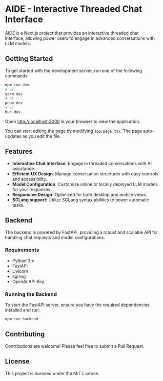 # AIDE - Interactive Threaded Chat Interface

AIDE is a Next.js project that provides an interactive threaded chat interface, allowing power users to engage in advanced conversations with LLM models.

## Getting Started

To get started with the development server, run one of the following commands:

```bash
npm run dev
# or
yarn dev
# or
pnpm dev
# or
bun dev
```

Open [http://localhost:3000](http://localhost:3000) in your browser to view the application.

You can start editing the page by modifying `app/page.tsx`. The page auto-updates as you edit the file.

## Features

- **Interactive Chat Interface**: Engage in threaded conversations with AI assistance.
- **Efficient UX Design**: Manage conversation structures with easy controls and accessibility.
- **Model Configuration**: Customize online or locally deployed LLM models for your responses.
- **Responsive Design**: Optimized for both desktop and mobile views.
- **SGLang support**: Utilize SGLang syntax abilities to power automatic tasks.

## Backend

The backend is powered by FastAPI, providing a robust and scalable API for handling chat requests and model configurations.

### Requirements

- Python 3.x
- FastAPI
- Uvicorn
- sglang
- OpenAI API Key

### Running the Backend

To start the FastAPI server, ensure you have the required dependencies installed and run:

```bash
npm run backend
```

## Contributing

Contributions are welcome! Please feel free to submit a Pull Request.

## License

This project is licensed under the MIT License.
